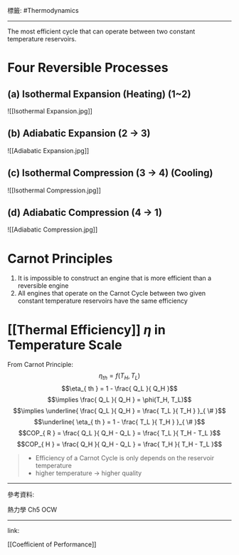 標籤: #Thermodynamics 

---

The most efficient cycle that can operate between two constant temperature reservoirs.

# Four Reversible Processes

## (a) Isothermal Expansion (Heating) (1~2)

![[Isothermal Expansion.jpg]]

## (b) Adiabatic Expansion (2 $\rightarrow$ 3)

![[Adiabatic Expansion.jpg]]

## (c) Isothermal Compression (3 $\rightarrow$ 4) (Cooling)

![[Isothermal Compression.jpg]]

## (d) Adiabatic Compression (4 $\rightarrow$ 1)

![[Adiabatic Compression.jpg]]

# Carnot Principles

1. It is impossible to construct an engine that is more efficient than a reversible engine
2. All engines that operate on the Carnot Cycle between two given constant temperature reservoirs have the same efficiency

# [[Thermal Efficiency]] $\eta$ in Temperature Scale

From Carnot Principle: 
$$\eta_{ th } = f(T_H, T_L)$$
$$\eta_{ th } = 1 - \frac{ Q_L }{ Q_H }$$
$$\implies \frac{ Q_L }{ Q_H } = \phi(T_H, T_L)$$
$$\implies \underline{ \frac{ Q_L }{ Q_H } = \frac{ T_L }{ T_H } }_{ \# }$$
$$\underline{ \eta_{ th } = 1 - \frac{ T_L }{ T_H } }_{ \# }$$
$$COP_{ R } = \frac{ Q_L }{ Q_H - Q_L } = \frac{ T_L }{ T_H - T_L }$$
$$COP_{ H } = \frac{ Q_H }{ Q_H - Q_L } = \frac{ T_H }{ T_H - T_L }$$

> - Efficiency of a Carnot Cycle is only depends on the reservoir temperature
> - higher temperature $\rightarrow$ higher quality

---

參考資料:

熱力學 Ch5 OCW

---

link:

[[Coefficient of Performance]]